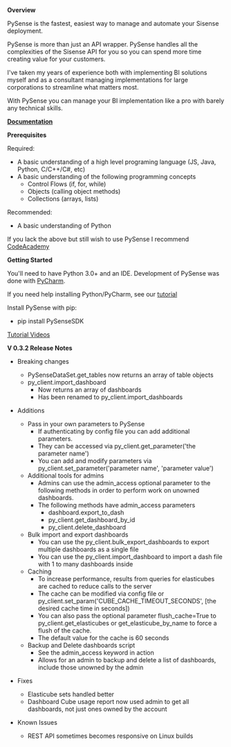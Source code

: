 **Overview**

PySense is the fastest, easiest way to manage and automate your Sisense deployment. 

PySense is more than just an API wrapper. PySense handles all the complexities of the Sisense API for you so you can spend more time creating value for your customers. 

I've taken my years of experience both with implementing BI solutions myself and as a consultant managing implementations for large corporations to streamline what matters most. 

With PySense you can manage your BI implementation like a pro with barely any technical skills. 

**[Documentation](https://htmlpreview.github.io/?https://github.com/nathangiusti/PySense/blob/master/Documentation/index.html)**

**Prerequisites**

Required: 
- A basic understanding of a high level programing language (JS, Java, Python, C/C++/C#, etc)
- A basic understanding of the following programming concepts
    - Control Flows (if, for, while)
    - Objects (calling object methods)
    - Collections (arrays, lists)

Recommended:
- A basic understanding of Python 

If you lack the above but still wish to use PySense I recommend [CodeAcademy](https://www.codecademy.com/learn/learn-python-3)

**Getting Started**

You'll need to have Python 3.0+ and an IDE. Development of PySense was done with [PyCharm](https://www.jetbrains.com/pycharm/).

If you need help installing Python/PyCharm, see our [tutorial](https://github.com/nathangiusti/PySense/raw/master/Installing%20Python.pptx)

Install PySense with pip:
- pip install PySenseSDK

[Tutorial Videos](https://www.youtube.com/playlist?list=PL0xO3VH5OF2JD2KiZs_41zvKvPyebg6MW)

**V 0.3.2 Release Notes**

- Breaking changes
    - PySenseDataSet.get_tables now returns an array of table objects
    - py_client.import_dashboard
        - Now returns an array of dashboards 
        - Has been renamed to py_client.import_dashboards
- Additions
    - Pass in your own parameters to PySense
        - If authenticating by config file you can add additional parameters. 
        - They can be accessed via py_client.get_parameter('the parameter name')
        - You can add and modify parameters via py_client.set_parameter('parameter name', 'parameter value')
    - Additional tools for admins
        - Admins can use the admin_access optional parameter to the following methods in order to perform work on unowned dashboards. 
        - The following methods have admin_access parameters
            - dashboard.export_to_dash
            - py_client.get_dashboard_by_id
            - py_client.delete_dashboard
    - Bulk import and export dashboards
        - You can use the py_client.bulk_export_dashboards to export multiple dashboards as a single file
        - You can use the py_client.import_dashboard to import a dash file with 1 to many dashboards inside
    - Caching
        - To increase performance, results from queries for elasticubes are cached to reduce calls to the server
        - The cache can be modified via config file or py_client.set_param('CUBE_CACHE_TIMEOUT_SECONDS', [the desired cache time in seconds]) 
        - You can also pass the optional parameter flush_cache=True to py_client.get_elasticubes or get_elasticube_by_name to force a flush of the cache.
        - The default value for the cache is 60 seconds 
    - Backup and Delete dashboards script
        - See the admin_access keyword in action 
        - Allows for an admin to backup and delete a list of dashboards, include those unowned by the admin
     
- Fixes
    - Elasticube sets handled better
    - Dashboard Cube usage report now used admin to get all dashboards, not just ones owned by the account

- Known Issues
    - REST API sometimes becomes responsive on Linux builds
    
